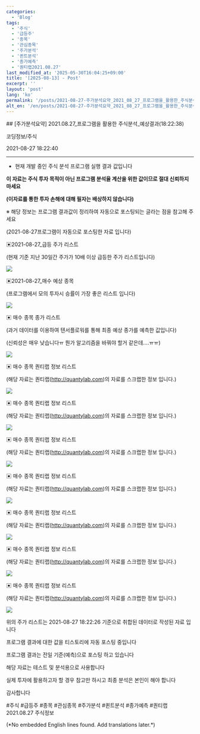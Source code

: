 ```yaml
---
categories:
  - 'Blog'
tags:
  - '주식'
  - '급등주'
  - '종목'
  - '관심종목'
  - '주가분석'
  - '퀸트분석'
  - '종가예측'
  - '퀀티랩2021.08.27'
last_modified_at: '2025-05-30T16:04:25+09:00'
title: '[2025-08-13] - Post'
excerpt: ''
layout: 'post'
lang: 'ko'
permalink: '/posts/2021-08-27-주가분석요약_2021_08_27_프로그램을_활용한_주식분석_예상결과_18_22_38/'
alt_en: '/en/posts/2021-08-27-주가분석요약_2021_08_27_프로그램을_활용한_주식분석_예상결과_18_22_38/'
---
```


<div class="lang-panel lang-ko" lang="ko">
## [주가분석요약] 2021.08.27_프로그램을 활용한 주식분석_예상결과(18:22:38)

코딩정보/주식

2021-08-27 18:22:40

* * *

* 현재 개발 중인 주식 분석 프로그램 실행 결과 값입니다

**이 자료는 주식 투자 목적이 아닌 프로그램 분석율 계산을 위한 값이므로 절대 신뢰하지 마세요**

**(이자료를 통한 투자 손해에 대해 필자는 배상하지 않습니다)**

※ 해당 정보는 프로그램 결과값이 정리하여 자동으로 포스팅되는 글라는 점을 참고해 주세요

(2021-08-27프로그램이 자동으로 포스팅한 자료 입니다)

▣2021-08-27_급등 주가 리스트

(현재 기준 지난 30일간 주가가 10배 이상 급등한 주가 리스트입니다)

![](/assets/images/주가분석요약_2021_08_27_프로그램을_활용한_주식분석_예상결과_18_22_38/img.png)

▣2021-08-27_매수 예상 종목

(프로그램에서 모의 투자시 승률이 가장 좋은 리스트 입니다)

![](/assets/images/주가분석요약_2021_08_27_프로그램을_활용한_주식분석_예상결과_18_22_38/img_1.png)

▣ 매수 종목 종가 리스트

(과거 데이터를 이용하여 텐서플로워를 통해 최종 예상 종가를 예측한 값입니다)

(신뢰성은 매우 낮습니다ㅠ 뭔가 알고리즘을 바꿔야 할거 같은데....ㅠㅠ)

![](/assets/images/주가분석요약_2021_08_27_프로그램을_활용한_주식분석_예상결과_18_22_38/img_2.png)

▣ 매수 종목 퀀티랩 정보 리스트

(해당 자료는 퀀티랩(http://quantylab.com)의 자료를 스크랩한 정보 입니다.)

![](/assets/images/주가분석요약_2021_08_27_프로그램을_활용한_주식분석_예상결과_18_22_38/img_3.png)

▣ 매수 종목 퀀티랩 정보 리스트

(해당 자료는 퀀티랩(http://quantylab.com)의 자료를 스크랩한 정보 입니다.)

![](/assets/images/주가분석요약_2021_08_27_프로그램을_활용한_주식분석_예상결과_18_22_38/img_4.png)

▣ 매수 종목 퀀티랩 정보 리스트

(해당 자료는 퀀티랩(http://quantylab.com)의 자료를 스크랩한 정보 입니다.)

![](/assets/images/주가분석요약_2021_08_27_프로그램을_활용한_주식분석_예상결과_18_22_38/img_5.png)

▣ 매수 종목 퀀티랩 정보 리스트

(해당 자료는 퀀티랩(http://quantylab.com)의 자료를 스크랩한 정보 입니다.)

![](/assets/images/주가분석요약_2021_08_27_프로그램을_활용한_주식분석_예상결과_18_22_38/img_6.png)

▣ 매수 종목 퀀티랩 정보 리스트

(해당 자료는 퀀티랩(http://quantylab.com)의 자료를 스크랩한 정보 입니다.)

![](/assets/images/주가분석요약_2021_08_27_프로그램을_활용한_주식분석_예상결과_18_22_38/img_7.png)

▣ 매수 종목 퀀티랩 정보 리스트

(해당 자료는 퀀티랩(http://quantylab.com)의 자료를 스크랩한 정보 입니다.)

![](/assets/images/주가분석요약_2021_08_27_프로그램을_활용한_주식분석_예상결과_18_22_38/img_8.png)

▣ 매수 종목 퀀티랩 정보 리스트

(해당 자료는 퀀티랩(http://quantylab.com)의 자료를 스크랩한 정보 입니다.)

![](/assets/images/주가분석요약_2021_08_27_프로그램을_활용한_주식분석_예상결과_18_22_38/img_9.png)

위의 주가 리스트는 2021-08-27 18:22:26 기준으로 취합된 데이터로 작성된 자료 입니다

프로그램 결과에 대한 값을 티스토리에 자동 포스팅 중입니다

프로그램 결과는 전일 기준(예측)으로 포스팅 하고 있습니다

해당 자료는 테스트 및 분석용으로 사용합니다

실제 투자에 활용하고자 할 경우 참고만 하시고 최종 분석은 본인이 해야 합니다

감사합니다

  

#주식 #급등주 #종목 #관심종목 #주가분석 #퀸트분석 #종가예측 #퀀티랩2021.08.27 주식정보


</div>
<div class="lang-panel lang-en" lang="en">
(*No embedded English lines found. Add translations later.*)

</div>
